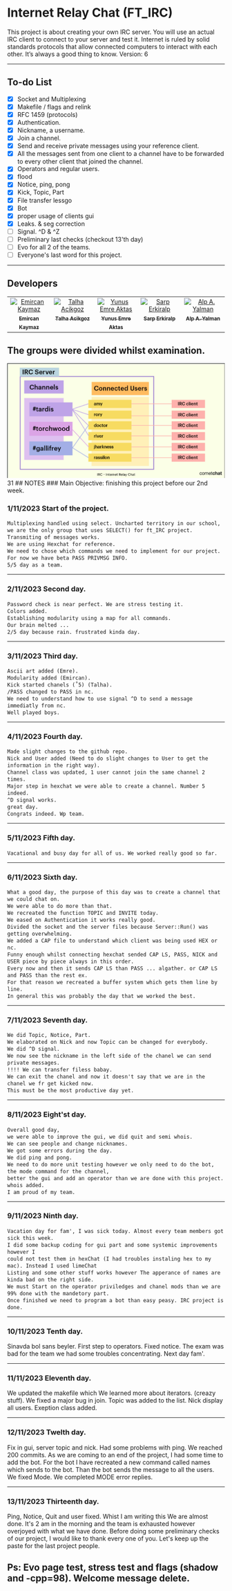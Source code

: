 # Internet Relay Chat (FT_IRC)

This project is about creating your own IRC server.
You will use an actual IRC client to connect to your server and test it.
Internet is ruled by solid standards protocols that allow connected computers to interact
with each other.
It’s always a good thing to know.
Version: 6

-----------------------------------------
## To-do List

- [x] Socket and Multiplexing
- [x] Makefile / flags and relink
- [x] RFC 1459 (protocols)
- [x] Authentication.
- [x] Nickname, a username.
- [x] Join a channel.
- [x] Send and receive private messages using your reference client.
- [x] All the messages sent from one client to a channel have to be forwarded to every other client that joined the channel.
- [x] Operators and regular users.
- [x] flood
- [x] Notice, ping, pong
- [x] Kick, Topic, Part
- [x] File transfer lessgo
- [x] Bot
- [x] proper usage of clients gui
- [x] Leaks. & seg correction
- [ ] Signal. ^D & ^Z
- [ ] Preliminary last checks (checkout 13'th day)
- [ ] Evo for all 2 of the teams.
- [ ] Everyone's last word for this project.

-----------------------------------------

## Developers
<table>
  <tbody>
    <tr>
      <td align="center" valign="top" width="20%"><a href="https://github.com/EmirKymz"><img src="https://avatars.githubusercontent.com/u/99013427?v=4" width="100px;" alt="Emircan Kaymaz"/><br /><sub><b>Emircan Kaymaz</b></sub></a><br /></td>
      <td align="center" valign="top" width="20%"><a href="https://github.com/TalhaAcikgoz"><img src="https://avatars.githubusercontent.com/u/89697506?v=4" width="100px;" alt="Talha Acikgoz"/><br /><sub><b>Talha Acikgoz</b></sub></a><br /></td>
      <td align="center" valign="top" width="20%"><a href="https://github.com/yeaktas"><img src="https://avatars.githubusercontent.com/u/96894640?v=4" width="100px;" alt="Yunus Emre Aktas"/><br /><sub><b>Yunus Emre Aktas</b></sub></a><br /></td>
      <td align="center" valign="top" width="20%"><a href="https://github.com/Higlix"><img src="https://avatars.githubusercontent.com/u/109249128?v=4" width="100px;" alt="Sarp Erkiralp"/><br /><sub><b>Sarp Erkiralp</b></sub></a><br /> 
</td>
      <td align="center" valign="top" width="20%"><a href="https://github.com/alpardayalman"><img src="https://avatars.githubusercontent.com/u/82611850?v=4" width="100px;" alt="Alp A. Yalman"/><br /><sub><b>Alp A. Yalman</b></sub></a><br /></td>
    </tr>
  </table>
</tbody>

   The groups were divided whilst examination.
   -----------------------------------------


   <img src="Additional/assets/irc.png">
31
## NOTES
### Main Objective: finishing this project before our 2nd week.

  ### 1/11/2023 Start of the project.
  
    Multiplexing handled using select. Uncharted territory in our school, 
    we are the only group that uses SELECT() for ft_IRC project.
    Transmiting of messages works.
    We are using Hexchat for reference.
    We need to chose which commands we need to implement for our project. For now we have beta PASS PRIVMSG INFO.
    5/5 day as a team. 
-----------------------------------------

  ### 2/11/2023 Second day.
  
    Password check is near perfect. We are stress testing it.
    Colors added.
    Establishing modularity using a map for all commands.
    Our brain melted ...
    2/5 day because rain. frustrated kinda day.
-----------------------------------------
  ### 3/11/2023 Third day.
    Ascii art added (Emre).
    Modularity added (Emircan).
    Kick started chanels (˚5) (Talha).
    /PASS changed to PASS in nc.
    We need to understand how to use signal ^D to send a message immediatly from nc.
    Well played boys.
-----------------------------------------
  ### 4/11/2023 Fourth day.
    Made slight changes to the github repo.
    Nick and User added (Need to do slight changes to User to get the information in the right way).
    Channel class was updated, 1 user cannot join the same channel 2 times.
    Major step in hexchat we were able to create a channel. Number 5 indeed.
    ^D signal works.
    great day.
    Congrats indeed. Wp team.
-----------------------------------------

  ### 5/11/2023 Fifth day.
  
    Vacational and busy day for all of us. We worked really good so far.
-----------------------------------------

  ### 6/11/2023 Sixth day.
  
    What a good day, the purpose of this day was to create a channel that we could chat on.
    We were able to do more than that.
    We recreated the function TOPIC and INVITE today.
    We eased on Authentication it works really good.
    Divided the socket and the server files because Server::Run() was getting overwhelming.
    We added a CAP file to understand which client was being used HEX or nc.
    Funny enough whilst connecting hexchat sended CAP LS, PASS, NICK and USER piece by piece always in this order.
    Every now and then it sends CAP LS than PASS ... algather. or CAP LS and PASS than the rest ex. 
    For that reason we recreated a buffer system which gets them line by line.
    In general this was probably the day that we worked the best.
-----------------------------------------

  ### 7/11/2023 Seventh day.
  
    We did Topic, Notice, Part.
    We elaborated on Nick and now Topic can be changed for everybody.
    We did ^D signal.
    We now see the nickname in the left side of the chanel we can send private messages.
    !!!! We can transfer filess babay.
    We can exit the chanel and now it doesn't say that we are in the chanel we fr get kicked now.
    This must be the most productive day yet.
    
-----------------------------------------
  ### 8/11/2023 Eight'st day.

    Overall good day,
    we were able to improve the gui, we did quit and semi whois.
    We can see people and change nicknames.
    We got some errors during the day.
    We did ping and pong. 
    We need to do more unit testing however we only need to do the bot, 
    the mode command for the channel,
    better the gui and add an operator than we are done with this project.
    whois added.
    I am proud of my team.
    
-----------------------------------------
  ### 9/11/2023 Ninth day.
    Vacation day for fam', I was sick today. Almost every team members got sick this week.
    I did some backup coding for gui part and some systemic improvements however I
    could not test them in hexChat (I had troubles instaling hex to my mac). Instead I used limeChat
    Listing and some other stuff works however The apperance of names are kinda bad on the right side.
    We must Start on the operator priviledges and chanel mods than we are 99% done with the mandetory part.
    Once finished we need to program a bot than easy peasy. IRC project is done.

    
-----------------------------------------
  ### 10/11/2023 Tenth day.
  Sinavda bol sans beyler.
  First step to operators.
  Fixed notice.
  The exam was bad for the team we had some troubles concentrating.
  Next day fam'.
    
-----------------------------------------
  ### 11/11/2023 Eleventh day.
We updated the makefile which
We learned more about iterators. (creazy stuff).
We fixed a major bug in join.
Topic was added to the list.
Nick display all users.
Exeption class added.

  
-----------------------------------------
  ### 12/11/2023 Twelth day.
Fix in gui, server topic and nick. Had some problems with ping. We reached 200 commits.
As we are coming to an end of the project, I had some time to add the bot. For the bot I have recreated a new
command called names which sends to the bot. Than the bot sends the message to all the users.
We fixed Mode.
We completed MODE error replies.
    
-----------------------------------------
 ### 13/11/2023 Thirteenth day.
Ping, Notice, Quit and user fixed. Whist I am writing this We are almost done.
It's 2 am in the morning and the team is exhausted however overjoyed with what we have done.
Before doing some preliminary checks of our project, I would like to thank every one of you.
Let's keep up the paste for the last project people.

Ps: Evo page test, stress test and flags (shadow and -cpp=98). Welcome message delete.
-----------------------------------------
